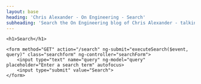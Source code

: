 ```yaml
---
layout: base
heading: 'Chris Alexander - On Engineering - Search'
subheading: 'Search the On Engineering blog of Chris Alexander - talking about tech, engineering, robots, and everything involving electrons'
---
```


<div ng-app="ca-search">

	<h1>Search</h1>

	<form method="GET" action="/search" ng-submit="executeSearch($event, query)" class="searchform" ng-controller="searchForm">
		<input type="text" name="query" ng-model="query" placeholder="Enter a search term" autofocus>
		<input type="submit" value="Search">
	</form>

</div>

<script src="//ajax.googleapis.com/ajax/libs/angularjs/1.2.15/angular.min.js"></script>
<script src="/js/search/search.js"></script>